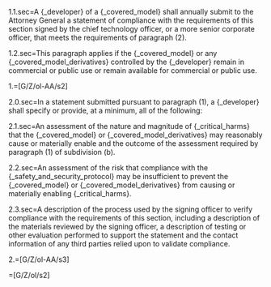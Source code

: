 1.1.sec=A {_developer} of a {_covered_model} shall annually submit to the Attorney General a statement of compliance with the requirements of this section signed by the chief technology officer, or a more senior corporate officer, that meets the requirements of paragraph (2).

1.2.sec=This paragraph applies if the {_covered_model} or any {_covered_model_derivatives} controlled by the {_developer} remain in commercial or public use or remain available for commercial or public use.

1.=[G/Z/ol-AA/s2]

2.0.sec=In a statement submitted pursuant to paragraph (1), a {_developer} shall specify or provide, at a minimum, all of the following:

2.1.sec=An assessment of the nature and magnitude of {_critical_harms} that the {_covered_model} or {_covered_model_derivatives} may reasonably cause or materially enable and the outcome of the assessment required by paragraph (1) of subdivision (b).

2.2.sec=An assessment of the risk that compliance with the {_safety_and_security_protocol} may be insufficient to prevent the {_covered_model} or {_covered_model_derivatives} from causing or materially enabling {_critical_harms}.

2.3.sec=A description of the process used by the signing officer to verify compliance with the requirements of this section, including a description of the materials reviewed by the signing officer, a description of testing or other evaluation performed to support the statement and the contact information of any third parties relied upon to validate compliance.

2.=[G/Z/ol-AA/s3]

=[G/Z/ol/s2]

